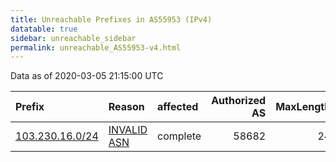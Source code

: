 ```yaml
---
title: Unreachable Prefixes in AS55953 (IPv4)
datatable: true
sidebar: unreachable_sidebar
permalink: unreachable_AS55953-v4.html
---
```


Data as of 2020-03-05 21:15:00 UTC


<div class="datatable-begin"></div>

| Prefix                                                   | Reason                                                                                                 | affected   |   Authorized AS |   MaxLength | Anchor                                       |   unreachable /24s |
|:---------------------------------------------------------|:-------------------------------------------------------------------------------------------------------|:-----------|----------------:|------------:|:---------------------------------------------|-------------------:|
| [103.230.16.0/24](https://stat.ripe.net/103.230.16.0/24) | [INVALID ASN](https://rpki-validator.ripe.net/announcement-preview?asn=AS55953&prefix=103.230.16.0/24) | complete   |           58682 |          24 | [APNIC](unreachable_APNIC_RPKI_Root-v4.html) |                  1 |

<div class="datatable-end"></div>